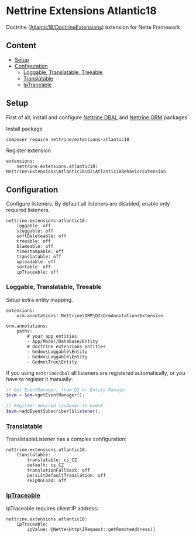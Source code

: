 # Nettrine Extensions Atlantic18

Doctrine ([Atlantic18/DoctrineExtensions](https://github.com/Atlantic18/DoctrineExtensions)) extension for Nette Framework

## Content

- [Setup](#setup)
- [Configuration](#configuration)
	- [Loggable, Translatable, Treeable](#loggable-translatable-treeable)
	- [Translatable](#translatable)
	- [IpTraceable](#iptraceable)

## Setup

First of all, install and configure [Nettrine DBAL](https://github.com/nettrine/dbal) and [Nettrine ORM](https://github.com/nettrine/orm) packages`.

Install package

```bash
composer require nettrine/extensions-atlantic18
```

Register extension

```neon
extensions:
	nettrine.extensions.atlantic18: Nettrine\Extensions\Atlantic18\DI\Atlantic18BehaviorExtension
```

## Configuration

Configure listeners. By default all listeners are disabled, enable only required listeners.

```neon
nettrine.extensions.atlantic18:
	loggable: off
	sluggable: off
	softDeleteable: off
	treeable: off
	blameable: off
	timestampable: off
	translatable: off
	uploadable: off
	sortable: off
	ipTraceable: off
```

### Loggable, Translatable, Treeable

Setup extra entity mapping.

```neon
extensions:
	orm.annotations: Nettrine\ORM\DI\OrmAnnotationsExtension

orm.annotations:
	paths:
		# your app entities
		- App/Model/Database/Entity
		# doctrine extensions entities
		- Gedmo\Loggable\Entity
		- Gedmo\Loggable\Entity
		- Gedmo\Tree\Entity
```

If you using `nettrine/dbal` all listeners are registered automatically, or you have to register it manually:

```php
// Get EventManager, from DI or Entity Manager
$evm = $em->getEventManager();

// Register desired listener to event
$evm->addEventSubscriber($listener);

```
### [Translatable](https://github.com/Atlantic18/DoctrineExtensions/blob/v2.4.x/doc/translatable.md)

TranslatableListener has a complex configuration:

```neon
nettrine.extensions.atlantic18:
	translatable:
		translatable: cs_CZ
		default: cs_CZ
		translationFallback: off
		persistDefaultTranslation: off
		skipOnLoad: off
```

### [IpTraceable](https://github.com/Atlantic18/DoctrineExtensions/blob/v2.4.x/doc/ip_traceable.md)

IpTraceable requires client IP address:

```neon
nettrine.extensions.atlantic18:
	ipTraceable:
		ipValue: @Nette\Http\IRequest::getRemoteAddress()
```
